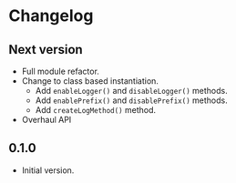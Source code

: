 # Changelog

## Next version

- Full module refactor.
- Change to class based instantiation.
  - Add `enableLogger()` and `disableLogger()` methods.
  - Add `enablePrefix()` and `disablePrefix()` methods.
  - Add `createLogMethod()` method.
- Overhaul API

## 0.1.0

- Initial version.
